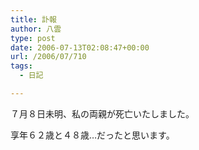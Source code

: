 ```yaml
---
title: 訃報
author: 八雲
type: post
date: 2006-07-13T02:08:47+00:00
url: /2006/07/710
tags:
  - 日記

---
```

７月８日未明、私の両親が死亡いたしました。
  
享年６２歳と４８歳…だったと思います。
